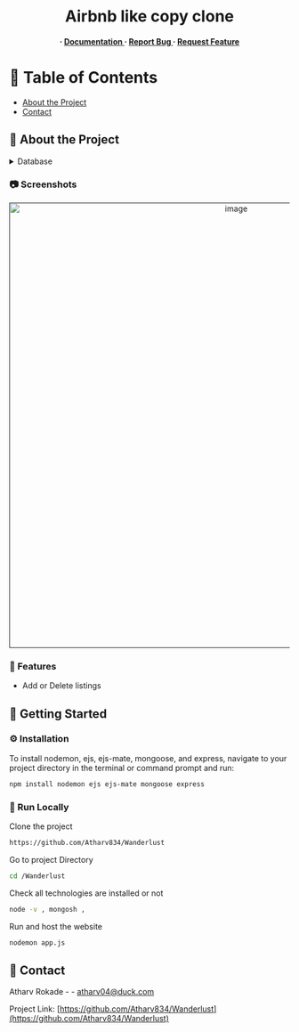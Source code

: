 <div align='center'>

<h1>Airbnb like copy clone </h1>
<h4> <span> · </span> <a href="https://github.com/atharv834/Major project /blob/master/README.md"> Documentation </a> <span> · </span> <a href="https://github.com/atharv834/Wanderlust /issues"> Report Bug </a> <span> · </span> <a href="https://github.com/atharv834/Wanderlust /issues"> Request Feature </a> </h4>


</div>

# :notebook_with_decorative_cover: Table of Contents

- [About the Project](#star2-about-the-project)
- [Contact](#handshake-contact)


## :star2: About the Project
<details> <summary>Database</summary> <ul>
<li><a href="">Mongodb</a></li>
</ul> </details>

### :camera: Screenshots
<div align="center"> <a href=""><img src="https://drive.google.com/drive/folders/1cqwSeqxIcLyK59AJ_o3gSYNOszWUiBtg?usp=sharing" alt='image' width='800'/></a> </div>

### :dart: Features
- Add or Delete listings


## :toolbox: Getting Started

### :gear: Installation

To install nodemon, ejs, ejs-mate, mongoose, and express, navigate to your project directory in the terminal or command prompt and run:
```bash
npm install nodemon ejs ejs-mate mongoose express
```


### :running: Run Locally

Clone the project

```bash
https://github.com/Atharv834/Wanderlust
```
Go to project Directory
```bash
cd /Wanderlust
```
Check all technologies are installed or not
```bash
node -v , mongosh ,
```
Run and host the website
```bash
nodemon app.js
```


## :handshake: Contact

Atharv Rokade - - atharv04@duck.com

Project Link: [https://github.com/Atharv834/Wanderlust](https://github.com/Atharv834/Wanderlust)
